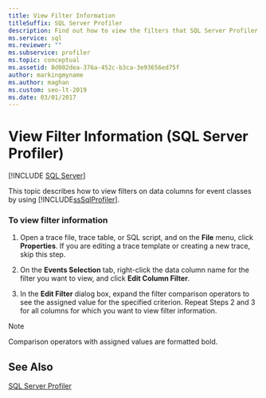```yaml
---
title: View Filter Information
titleSuffix: SQL Server Profiler
description: Find out how to view the filters that SQL Server Profiler is currently applying to data columns to limit the events that are traced.
ms.service: sql
ms.reviewer: ""
ms.subservice: profiler
ms.topic: conceptual
ms.assetid: 8d002dea-376a-452c-b3ca-3e93656ed75f
author: markingmyname
ms.author: maghan
ms.custom: seo-lt-2019
ms.date: 03/01/2017
---
```


# View Filter Information (SQL Server Profiler)

 [!INCLUDE [SQL Server](../../includes/applies-to-version/sqlserver.md)]

This topic describes how to view filters on data columns for event classes by using [!INCLUDE[ssSqlProfiler](../../includes/sssqlprofiler-md.md)].  
  
### To view filter information  
  
1.  Open a trace file, trace table, or SQL script, and on the **File** menu, click **Properties**. If you are editing a trace template or creating a new trace, skip this step.  
  
2.  On the **Events Selection** tab, right-click the data column name for the filter you want to view, and click **Edit Column Filter**.  
  
3.  In the **Edit Filter** dialog box, expand the filter comparison operators to see the assigned value for the specified criterion. Repeat Steps 2 and 3 for all columns for which you want to view filter information.  
  
> [!NOTE]  
>  Comparison operators with assigned values are formatted bold.  
  
## See Also  
 [SQL Server Profiler](../../tools/sql-server-profiler/sql-server-profiler.md)  
  
  
